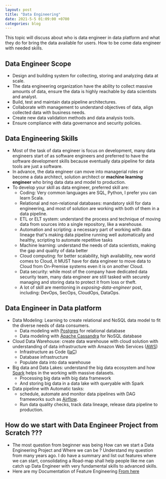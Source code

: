 ```yaml
---
layout: post
title: "Data Engineering"
date: 2021-5-5 01:09:00 +0700
categories: blog
---
```


This topic will discuss about who is data engineer in data platform and what they do for bring the data available for users. How to be come data engineer with needed skills.

## Data Engineer Scope

- Design and building system for collecting, storing and analyzing data at scale.
- The data engineering organization have the ability to collect massive amounts of data, ensure the data is highly reachable by data scientists and analyst.
- Build, test and maintain data pipeline architectures.
- Collaborate with management to understand objectives of data, align collected data with business needs.
- Create new data validation methods and data analysis tools.
- Ensure compliance with data governance and security policies.

## Data Engineering Skills

- Most of the task of data engineer is focus on development, many data engineers start of as software engineers and preferred to have the software development skills because eventually data pipeline for data tools are just a software.
- In advance, the data engineer can move into managerial roles or become a data architect, solution architect or **machine learning engineer** who bring data data and model to production.
- To develop your skill as data engineer, preferred skill are:
  - Coding: Very common languages are SQL, Python, I prefer you can learn Scala.
  - Relational and non-relational databases: mandatory skill for data engineering, and most of solution are working with both of them in a data pipeline.
  - ETL or ELT system: understand the process and technique of moving data from sources into a single repository, like a warehouse.
  - Automation and scripting: a necessary part of working with data lineage that's making data pipeline running well automatically and healthy, scripting to automate repetitive tasks
  - Machine learning: understand the needs of data scientists, making the gap and quality of data better
  - Cloud computing: for better scalability, high availability, new world comes to Cloud, it MUST have for data engineer to move data to Cloud from On-Premise systems even it is on another Cloud.
  - Data security: while most of the company have dedicated data security team, many data engineer are still tasked with securely managing and storing data to protect it from loss or theft.
  - A lot of skill are mentioning in _exposing-data-engineer_ post, including: DevOps, SecOps, CloudOps, DataOps.

## Data Engineer in Data platform

- Data Modeling: Learning to create relational and NoSQL data model to fit the diverse needs of data consumers.
  - Data modeling with [Postgres](https://www.postgresql.org) for relational database
  - Data modeling with [Apache Cassandra](https://cassandra.apache.org/_/index.html) for NoSQL database
- Cloud Data Warehouse: create data warehouse with cloud solution with understanding of data infrastructure with Amazon Web Services ([AWS](https://aws.amazon.com/console/))
  - Infrastructure as Code ([IaC](https://en.wikipedia.org/wiki/Infrastructure_as_code))
  - Database infrastructure
  - Populate data into data warehouse
- Big data and Data Lakes: understand the big data ecosystem and how [Spark](https://spark.apache.org) helps in the working with massive datasets.
  - Processing big data with big data framework
  - And storing big data in a data lake with queryable with Spark
- Data pipeline with Automatic tasks:
  - schedule, automate and monitor data pipelines with DAG frameworks such as [Airflow](https://airflow.apache.org).
  - Run data quality checks, track data lineage, release data pipeline to production.

## How do we start with Data Engineer Project from Scratch ???

- The most question from beginner was being How can we start a Data Engineering Project and Where we can be ? Understand my question from many years ago. I do have a summary and list out features where we can start, consolidating a Road-map shall help people like me can catch up Data Engineer with very fundamental skills to advanced skills.
- Here are my Documentation of Feature Engineering
[From here](../Features.md)
